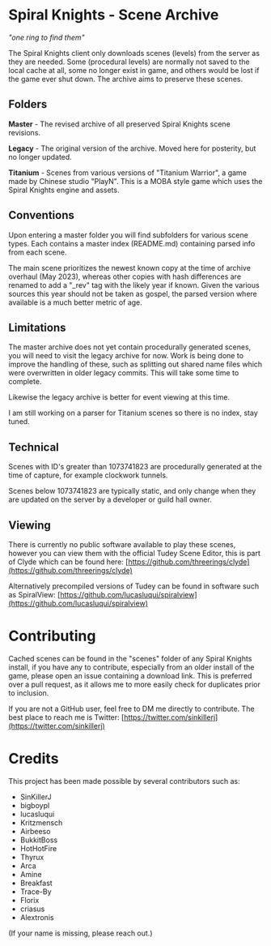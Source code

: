 # Spiral Knights - Scene Archive
_"one ring to find them"_

The Spiral Knights client only downloads scenes (levels) from the server as they are needed. Some (procedural levels) are normally not saved to the local cache at all, some no longer exist in game, and others would be lost if the game ever shut down. The archive aims to preserve these scenes.


## Folders

**Master** - The revised archive of all preserved Spiral Knights scene revisions. 

**Legacy** - The original version of the archive. Moved here for posterity, but no longer updated.

**Titanium** - Scenes from various versions of "Titanium Warrior", a game made by Chinese studio "PlayN". This is a MOBA style game which uses the Spiral Knights engine and assets. 


## Conventions

Upon entering a master folder you will find subfolders for various scene types. Each contains a master index (README.md) containing parsed info from each scene.

The main scene prioritizes the newest known copy at the time of archive overhaul (May 2023), whereas other copies with hash differences are renamed to add a "_rev" tag with the likely year if known. Given the various sources this year should not be taken as gospel, the parsed version where available is a much better metric of age. 


## Limitations

The master archive does not yet contain procedurally generated scenes, you will need to visit the legacy archive for now. Work is being done to improve the handling of these, such as splitting out shared name files which were overwritten in older legacy commits. This will take some time to complete.

Likewise the legacy archive is better for event viewing at this time.

I am still working on a parser for Titanium scenes so there is no index, stay tuned.


## Technical

Scenes with ID's greater than 1073741823 are procedurally generated at the time of capture, for example clockwork tunnels.

Scenes below 1073741823 are typically static, and only change when they are updated on the server by a developer or guild hall owner.


## Viewing

There is currently no public software available to play these scenes, however you can view them with the official Tudey Scene Editor, this is part of Clyde which can be found here: [https://github.com/threerings/clyde](https://github.com/threerings/clyde)

Alternatively precompiled versions of Tudey can be found in software such as SpiralView: [https://github.com/lucasluqui/spiralview](https://github.com/lucasluqui/spiralview)


# Contributing
Cached scenes can be found in the "scenes" folder of any Spiral Knights install, if you have any to contribute, especially from an older install of the game, please open an issue containing a download link. This is preferred over a pull request, as it allows me to more easily check for duplicates prior to inclusion.

If you are not a GitHub user, feel free to DM me directly to contribute. The best place to reach me is Twitter: [https://twitter.com/sinkillerj](https://twitter.com/sinkillerj)


# Credits
This project has been made possible by several contributors such as:
* SinKillerJ
* bigboypl
* lucasluqui
* Kritzmensch
* Airbeeso
* BukkitBoss
* HotHotFire
* Thyrux
* Arca
* Amine
* Breakfast
* Trace-By
* Florix
* criasus
* Alextronis

(If your name is missing, please reach out.)
